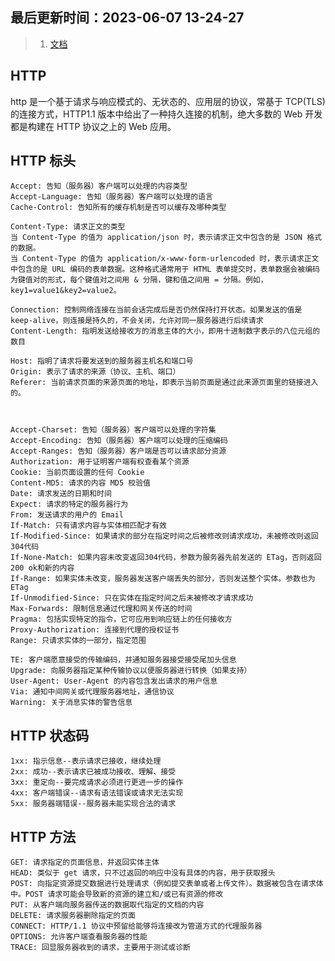 <!--
 * @Description:
 * @Author: panrui
 * @Date: 2023-06-07 13:24:24
 * @LastEditTime: 2023-06-07 13:56:17
 * @LastEditors: panrui
 * 不忘初心,不负梦想
-->

## 最后更新时间：2023-06-07 13-24-27

> 1.  [文档](https://developer.mozilla.org/zh-CN/docs/Web/HTTP/Basics_of_HTTP)

## HTTP

http 是一个基于请求与响应模式的、无状态的、应用层的协议，常基于 TCP(TLS) 的连接方式，HTTP1.1 版本中给出了一种持久连接的机制，绝大多数的 Web 开发都是构建在 HTTP 协议之上的 Web 应用。

## HTTP 标头

```
Accept: 告知（服务器）客户端可以处理的内容类型
Accept-Language: 告知（服务器）客户端可以处理的语言
Cache-Control: 告知所有的缓存机制是否可以缓存及哪种类型

Content-Type: 请求正文的类型
当 Content-Type 的值为 application/json 时，表示请求正文中包含的是 JSON 格式的数据。
当 Content-Type 的值为 application/x-www-form-urlencoded 时，表示请求正文中包含的是 URL 编码的表单数据。这种格式通常用于 HTML 表单提交时，表单数据会被编码为键值对的形式，每个键值对之间用 & 分隔，键和值之间用 = 分隔。例如，key1=value1&key2=value2。

Connection: 控制网络连接在当前会话完成后是否仍然保持打开状态。如果发送的值是 keep-alive，则连接是持久的，不会关闭，允许对同一服务器进行后续请求
Content-Length: 指明发送给接收方的消息主体的大小，即用十进制数字表示的八位元组的数目

Host: 指明了请求将要发送到的服务器主机名和端口号
Origin: 表示了请求的来源（协议、主机、端口）
Referer: 当前请求页面的来源页面的地址，即表示当前页面是通过此来源页面里的链接进入的。



Accept-Charset: 告知（服务器）客户端可以处理的字符集
Accept-Encoding: 告知（服务器）客户端可以处理的压缩编码
Accept-Ranges: 告知（服务器）客户端是否可以请求部分资源
Authorization: 用于证明客户端有权查看某个资源
Cookie: 当前页面设置的任何 Cookie
Content-MD5: 请求的内容 MD5 校验值
Date: 请求发送的日期和时间
Expect: 请求的特定的服务器行为
From: 发送请求的用户的 Email
If-Match: 只有请求内容与实体相匹配才有效
If-Modified-Since: 如果请求的部分在指定时间之后被修改则请求成功，未被修改则返回304代码
If-None-Match: 如果内容未改变返回304代码，参数为服务器先前发送的 ETag，否则返回200 ok和新的内容
If-Range: 如果实体未改变，服务器发送客户端丢失的部分，否则发送整个实体。参数也为 ETag
If-Unmodified-Since: 只在实体在指定时间之后未被修改才请求成功
Max-Forwards: 限制信息通过代理和网关传送的时间
Pragma: 包括实现特定的指令，它可应用到响应链上的任何接收方
Proxy-Authorization: 连接到代理的授权证书
Range: 只请求实体的一部分，指定范围

TE: 客户端愿意接受的传输编码，并通知服务器接受接受尾加头信息
Upgrade: 向服务器指定某种传输协议以便服务器进行转换（如果支持）
User-Agent: User-Agent 的内容包含发出请求的用户信息
Via: 通知中间网关或代理服务器地址，通信协议
Warning: 关于消息实体的警告信息
```

## HTTP 状态码

```
1xx: 指示信息--表示请求已接收，继续处理
2xx: 成功--表示请求已被成功接收、理解、接受
3xx: 重定向--要完成请求必须进行更进一步的操作
4xx: 客户端错误--请求有语法错误或请求无法实现
5xx: 服务器端错误--服务器未能实现合法的请求
```

## HTTP 方法

```
GET: 请求指定的页面信息，并返回实体主体
HEAD: 类似于 get 请求，只不过返回的响应中没有具体的内容，用于获取报头
POST: 向指定资源提交数据进行处理请求（例如提交表单或者上传文件）。数据被包含在请求体中。POST 请求可能会导致新的资源的建立和/或已有资源的修改
PUT: 从客户端向服务器传送的数据取代指定的文档的内容
DELETE: 请求服务器删除指定的页面
CONNECT: HTTP/1.1 协议中预留给能够将连接改为管道方式的代理服务器
OPTIONS: 允许客户端查看服务器的性能
TRACE: 回显服务器收到的请求，主要用于测试或诊断
```
